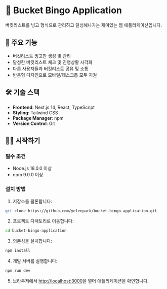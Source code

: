 # 🎯 Bucket Bingo Application

버킷리스트를 빙고 형식으로 관리하고 달성해나가는 재미있는 웹 애플리케이션입니다.

## 🚀 주요 기능

- 버킷리스트 빙고판 생성 및 관리
- 달성한 버킷리스트 체크 및 진행상황 시각화
- 다른 사용자들과 버킷리스트 공유 및 소통
- 반응형 디자인으로 모바일/데스크톱 모두 지원

## 🛠 기술 스택

- **Frontend**: Next.js 14, React, TypeScript
- **Styling**: Tailwind CSS
- **Package Manager**: npm
- **Version Control**: Git

## 🏃‍♂️ 시작하기

### 필수 조건

- Node.js 18.0.0 이상
- npm 9.0.0 이상

### 설치 방법

1. 저장소를 클론합니다:

```bash
git clone https://github.com/yeleepark/bucket-bingo-application.git
```

2. 프로젝트 디렉토리로 이동합니다:

```bash
cd bucket-bingo-application
```

3. 의존성을 설치합니다:

```bash
npm install
```

4. 개발 서버를 실행합니다:

```bash
npm run dev
```

5. 브라우저에서 [http://localhost:3000](http://localhost:3000)을 열어 애플리케이션을 확인합니다.
